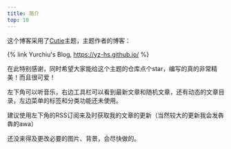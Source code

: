 ```yaml
---
title: 简介
top: 10
---
```


这个博客采用了[Cutie](https://github.com/yz-hs/cutie)主题，主题作者的博客：

{% link Yurchiu's Blog, https://yz-hs.github.io/ %}

<!--more-->

在此特别感谢，同时希望大家能给这个主题的仓库点个star，编写的真的非常精美！而且很可爱！

左下角可以听音乐，右边工具栏可以看到最新文章和随机文章，还有动态的文章目录，左边菜单的标签和分类功能还未使用。

建议使用左下角的RSS订阅来及时获取我的文章的更新（当然较大的更新我会发犇犇的awa）

还没来得及更改必要的图片、背景，会尽快做的。
